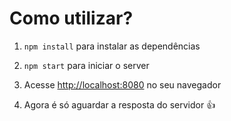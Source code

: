 <h1>Como utilizar?</h1>
<ol>
  <li>
    <p><code>npm install</code> para instalar as dependências</p>
  </li>
  <li>
    <p><code>npm start</code> para iniciar o server</p>
  </li>
  <li>
    <p>Acesse <a href="http://localhost:8080">http://localhost:8080</a> no seu navegador </p>
  </li>
  <li>
    <p>Agora é só aguardar a resposta do servidor &#128077</p>
  </li>
</ol>
